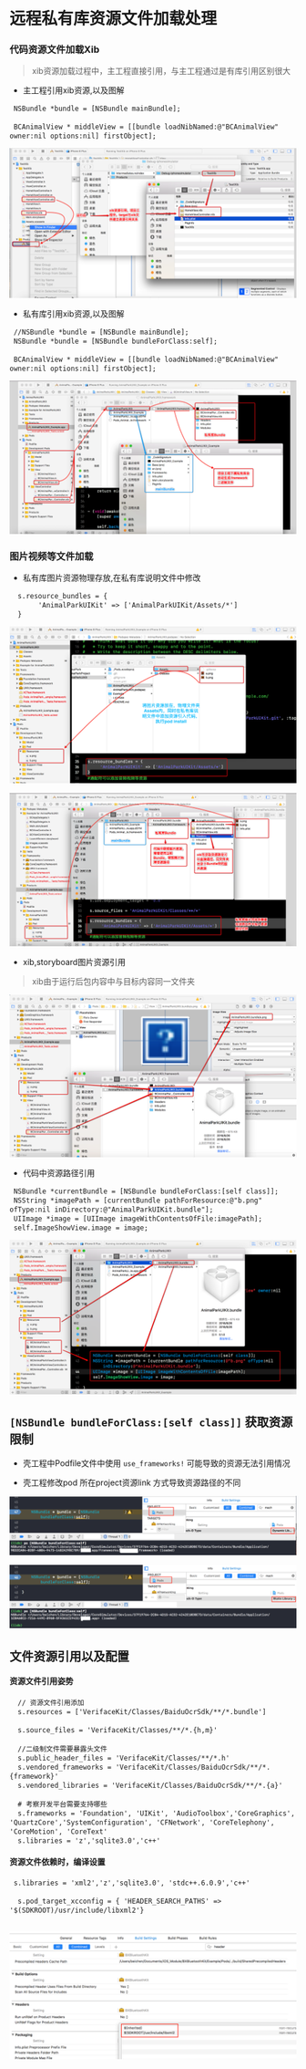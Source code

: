 # 远程私有库资源文件加载处理



### 代码资源文件加载Xib

>xib资源加载过程中，主工程直接引用，与主工程通过是有库引用区别很大


* 主工程引用xib资源,以及图解

```
 NSBundle *bundle = [NSBundle mainBundle];
    
 BCAnimalView * middleView = [[bundle loadNibNamed:@"BCAnimalView" owner:nil options:nil] firstObject];
```

![](Resource/5_6_1.png)


* 私有库引用xib资源,以及图解

```
 //NSBundle *bundle = [NSBundle mainBundle];
 NSBundle *bundle = [NSBundle bundleForClass:self];
    
 BCAnimalView * middleView = [[bundle loadNibNamed:@"BCAnimalView" owner:nil options:nil] firstObject];

```
![](Resource/5_6_2.png)






### 图片视频等文件加载

* 私有库图片资源物理存放,在私有库说明文件中修改

```
  s.resource_bundles = {
       'AnimalParkUIKit' => ['AnimalParkUIKit/Assets/*']
  }
```

![](Resource/5_6_3.png)

![](Resource/5_6_4.png)

* xib,storyboard图片资源引用

> xib由于运行后包内容中与目标内容同一文件夹

![](Resource/5_6_5.png)


* 代码中资源路径引用

```
 NSBundle *currentBundle = [NSBundle bundleForClass:[self class]];
 NSString *imagePath = [currentBundle pathForResource:@"b.png" ofType:nil inDirectory:@"AnimalParkUIKit.bundle"];
 UIImage *image = [UIImage imageWithContentsOfFile:imagePath];
 self.ImageShowView.image = image;

```

![](Resource/5_6_6.png)







## ``[NSBundle bundleForClass:[self class]]`` 获取资源限制


* 壳工程中Podfile文件中使用 ``use_frameworks!`` 可能导致的资源无法引用情况


* 壳工程修改pod 所在project资源link 方式导致资源路径的不同

![](Resource/5_6_7.png)

![](Resource/5_6_8.png)




## 文件资源引用以及配置


####  资源文件引用姿势

```
  // 资源文件引用添加
  s.resources = ['VerifaceKit/Classes/BaiduOcrSdk/**/*.bundle']
  
  s.source_files = 'VerifaceKit/Classes/**/*.{h,m}'
  
  //二级制文件需要暴露头文件
  s.public_header_files = 'VerifaceKit/Classes/**/*.h'
  s.vendored_frameworks = 'VerifaceKit/Classes/BaiduOcrSdk/**/*.{framework}'
  s.vendored_libraries = 'VerifaceKit/Classes/BaiduOcrSdk/**/*.{a}'
  
  # 考察开发平台需要支持哪些
  s.frameworks = 'Foundation', 'UIKit', 'AudioToolbox','CoreGraphics', 'QuartzCore','SystemConfiguration', 'CFNetwork', 'CoreTelephony', 'CoreMotion', 'CoreText'
  s.libraries = 'z','sqlite3.0','c++'

```

#### 资源文件依赖时，编译设置

```
 s.libraries = 'xml2','z','sqlite3.0', 'stdc++.6.0.9','c++'
  
  s.pod_target_xcconfig = { 'HEADER_SEARCH_PATHS' => '$(SDKROOT)/usr/include/libxml2'}
  

```

![](Resource/5_6_9.png)















